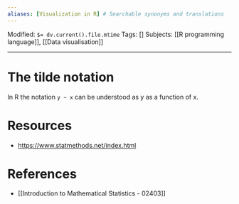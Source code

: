 ```yaml
---
aliases: [Visualization in R] # Searchable synonyms and translations
---
```

Modified: `$= dv.current().file.mtime`
Tags: []
Subjects: [[R programming language]], [[Data visualisation]]
****

# The tilde notation
In R the notation `y ~ x` can be understood as y as a function of x.

# Resources
- https://www.statmethods.net/index.html

# References
- [[Introduction to Mathematical Statistics - 02403]]